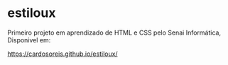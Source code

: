 # estiloux
Primeiro projeto em aprendizado de HTML e CSS pelo Senai Informática, Disponivel em:

https://cardosoreis.github.io/estiloux/
